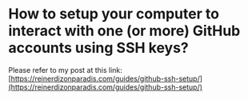 # How to setup your computer to interact with one (or more) GitHub accounts using SSH keys?

Please refer to my post at this link:
[https://reinerdizonparadis.com/guides/github-ssh-setup/](https://reinerdizonparadis.com/guides/github-ssh-setup/)
